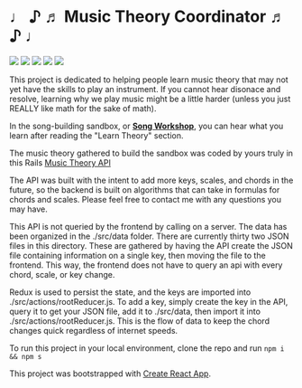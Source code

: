 <h1>♩ ♪ ♬ Music Theory Coordinator ♬ ♪ ♩</h1>

![](https://img.shields.io/badge/React-20232A?style=for-the-badge&logo=react&logoColor=61DAFB)
![](https://img.shields.io/badge/Redux-593D88?style=for-the-badge&logo=redux&logoColor=white)
![](https://img.shields.io/badge/React_Router-CA4245?style=for-the-badge&logo=react-router&logoColor=white)
![](https://img.shields.io/badge/Bootstrap-563D7C?style=for-the-badge&logo=bootstrap&logoColor=white)
![](https://img.shields.io/badge/CSS3-1572B6?style=for-the-badge&logo=css3&logoColor=white)


This project is dedicated to helping people learn music theory that may not yet have the skills to play an instrument.
If you cannot hear disonace and resolve, learning why we play music might be a little harder (unless you just REALLY like math for the sake of math).

In the song-building sandbox, or <a href="https://music-theory-coordinator.netlify.app/"><strong>Song Workshop</strong></a>, you can hear
what you learn after reading the "Learn Theory" section.

The music theory gathered to build the sandbox was coded by yours truly in this Rails <a href="https://github.com/taylortreece/music-theory-coordinator-api">Music Theory API</a>

The API was built with the intent to add more keys, scales, and chords in the future, so the backend is built on algorithms that can take in formulas for chords and scales. Please feel free to contact me with any questions you may have.

This API is not queried by the frontend by calling on a server. The data has been organized in the ./src/data folder. There are currently thirty two JSON files in this directory. These are gathered by having the API create the JSON file containing information on a single key, then moving the file to the frontend. This way, the frontend does not have to query an api with every chord, scale, or key change. 

Redux is used to persist the state, and the keys are imported into ./src/actions/rootReducer.js. To add a key, simply create the key in the API, query it to get your JSON file, add it to ./src/data, then import it into ./src/actions/rootReducer.js. This is the flow of data to keep the chord changes quick regardless of internet speeds.

To run this project in your local environment, clone the repo and run ```npm i && npm s```

This project was bootstrapped with [Create React App](https://github.com/facebook/create-react-app).


